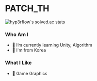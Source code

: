 # PATCH_TH

![hyp3rflow's solved.ac stats](https://github-readme-solvedac.hyp3rflow.vercel.app/api/?handle=knowledge)

### Who Am I
- 🌱 I’m currently learning Unity, Algorithm
- 🚅 I'm from Korea

### What I Like
- 🔵 Game Graphics
